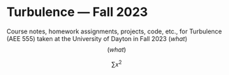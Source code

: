# Turbulence — Fall 2023
Course notes, homework assignments, projects, code, etc., for Turbulence (AEE 555) taken at the University of Dayton in Fall 2023
$\left(what\right)$
$$\left(what\right)$$

```math
  \sum{x^2}
```
